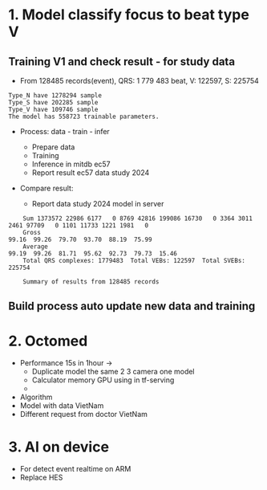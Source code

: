 # 1. Model classify focus to beat type V
## Training V1 and check result - for study data
+ From 128485 records(event), QRS: 1 779 483 beat, V: 122597, S: 225754
```
Type_N have 1278294 sample
Type_S have 202285 sample
Type_V have 109746 sample
The model has 558723 trainable parameters.
```
+ Process: data - train - infer
  + Prepare data
  + Training
  + Inference in mitdb ec57
  + Report result ec57 data study 2024 


+ Compare result:
  + Report data study 2024 model in server
```
    Sum 1373572 22986 6177   0 8769 42816 199086 16730   0 3364 3011 2461 97709   0 1101 11733 1221 1981   0
    Gross                                                                                99.16  99.26  79.70  93.70  88.19  75.99
    Average                                                                              99.19  99.26  81.71  95.62  92.73  79.73  15.46
    Total QRS complexes: 1779483  Total VEBs: 122597  Total SVEBs: 225754
    
    Summary of results from 128485 records
```

## Build process auto update new data and training


# 2. Octomed
+ Performance 15s in 1hour -> 
  + Duplicate model the same 2 3 camera one model
  + Calculator memory GPU using in tf-serving
  + 
+ Algorithm
+ Model with data VietNam
+ Different request from doctor VietNam




# 3. AI on device
+ For detect event realtime on ARM
+ Replace HES 